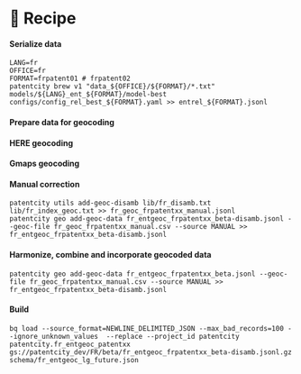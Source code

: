 # :cookie: Recipe

#### Serialize data

```shell
LANG=fr
OFFICE=fr
FORMAT=frpatent01 # frpatent02
patentcity brew v1 "data_${OFFICE}/${FORMAT}/*.txt" models/${LANG}_ent_${FORMAT}/model-best configs/config_rel_best_${FORMAT}.yaml >> entrel_${FORMAT}.jsonl
```

#### Prepare data for geocoding

#### HERE geocoding

#### Gmaps geocoding

#### Manual correction

````shell script
patentcity utils add-geoc-disamb lib/fr_disamb.txt lib/fr_index_geoc.txt >> fr_geoc_frpatentxx_manual.jsonl
patentcity geo add-geoc-data fr_entgeoc_frpatentxx_beta-disamb.jsonl --geoc-file fr_geoc_frpatentxx_manual.csv --source MANUAL >> fr_entgeoc_frpatentxx_beta-disamb.jsonl
````

#### Harmonize, combine and incorporate geocoded data

```shell script
patentcity geo add-geoc-data fr_entgeoc_frpatentxx_beta.jsonl --geoc-file fr_geoc_frpatentxx_manual.csv --source MANUAL >> fr_entgeoc_frpatentxx_beta-disamb.jsonl
```

#### Build

```shell script
bq load --source_format=NEWLINE_DELIMITED_JSON --max_bad_records=100 --ignore_unknown_values  --replace --project_id patentcity  patentcity.fr_entgeoc_patentxx gs://patentcity_dev/FR/beta/fr_entgeoc_frpatentxx_beta-disamb.jsonl.gz  schema/fr_entgeoc_lg_future.json
```
